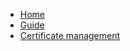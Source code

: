 * [Home](/)
* [Guide](guide.md)
* [Certificate management](certificatemangement.md "Certificate Management")